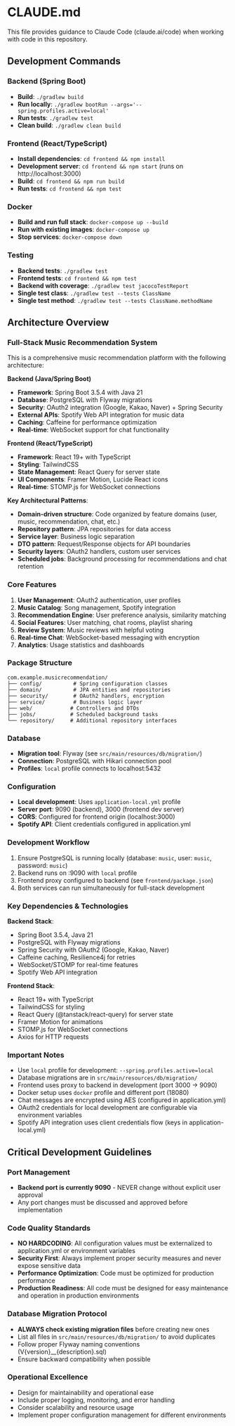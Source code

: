 # CLAUDE.md

This file provides guidance to Claude Code (claude.ai/code) when working with code in this repository.

## Development Commands

### Backend (Spring Boot)
- **Build**: `./gradlew build`
- **Run locally**: `./gradlew bootRun --args='--spring.profiles.active=local'`
- **Run tests**: `./gradlew test`
- **Clean build**: `./gradlew clean build`

### Frontend (React/TypeScript)
- **Install dependencies**: `cd frontend && npm install`
- **Development server**: `cd frontend && npm start` (runs on http://localhost:3000)
- **Build**: `cd frontend && npm run build`
- **Run tests**: `cd frontend && npm test`

### Docker
- **Build and run full stack**: `docker-compose up --build`
- **Run with existing images**: `docker-compose up`
- **Stop services**: `docker-compose down`

### Testing
- **Backend tests**: `./gradlew test`
- **Frontend tests**: `cd frontend && npm test`
- **Backend with coverage**: `./gradlew test jacocoTestReport`
- **Single test class**: `./gradlew test --tests ClassName`
- **Single test method**: `./gradlew test --tests ClassName.methodName`

## Architecture Overview

### Full-Stack Music Recommendation System
This is a comprehensive music recommendation platform with the following architecture:

**Backend (Java/Spring Boot)**
- **Framework**: Spring Boot 3.5.4 with Java 21
- **Database**: PostgreSQL with Flyway migrations
- **Security**: OAuth2 integration (Google, Kakao, Naver) + Spring Security
- **External APIs**: Spotify Web API integration for music data
- **Caching**: Caffeine for performance optimization
- **Real-time**: WebSocket support for chat functionality

**Frontend (React/TypeScript)**
- **Framework**: React 19+ with TypeScript
- **Styling**: TailwindCSS
- **State Management**: React Query for server state
- **UI Components**: Framer Motion, Lucide React icons
- **Real-time**: STOMP.js for WebSocket connections

**Key Architectural Patterns**:
- **Domain-driven structure**: Code organized by feature domains (user, music, recommendation, chat, etc.)
- **Repository pattern**: JPA repositories for data access
- **Service layer**: Business logic separation
- **DTO pattern**: Request/Response objects for API boundaries
- **Security layers**: OAuth2 handlers, custom user services
- **Scheduled jobs**: Background processing for recommendations and chat retention

### Core Features
1. **User Management**: OAuth2 authentication, user profiles
2. **Music Catalog**: Song management, Spotify integration
3. **Recommendation Engine**: User preference analysis, similarity matching
4. **Social Features**: User matching, chat rooms, playlist sharing
5. **Review System**: Music reviews with helpful voting
6. **Real-time Chat**: WebSocket-based messaging with encryption
7. **Analytics**: Usage statistics and dashboards

### Package Structure
```
com.example.musicrecommendation/
├── config/          # Spring configuration classes
├── domain/          # JPA entities and repositories  
├── security/        # OAuth2 handlers, encryption
├── service/         # Business logic layer
├── web/            # Controllers and DTOs
├── jobs/           # Scheduled background tasks
└── repository/     # Additional repository interfaces
```

### Database
- **Migration tool**: Flyway (see `src/main/resources/db/migration/`)
- **Connection**: PostgreSQL with Hikari connection pool
- **Profiles**: `local` profile connects to localhost:5432

### Configuration
- **Local development**: Uses `application-local.yml` profile
- **Server port**: 9090 (backend), 3000 (frontend dev server)
- **CORS**: Configured for frontend origin (localhost:3000)
- **Spotify API**: Client credentials configured in application.yml

### Development Workflow
1. Ensure PostgreSQL is running locally (database: `music`, user: `music`, password: `music`)
2. Backend runs on :9090 with `local` profile
3. Frontend proxy configured to backend (see `frontend/package.json`)
4. Both services can run simultaneously for full-stack development

### Key Dependencies & Technologies
**Backend Stack**:
- Spring Boot 3.5.4, Java 21
- PostgreSQL with Flyway migrations
- Spring Security with OAuth2 (Google, Kakao, Naver)
- Caffeine caching, Resilience4j for retries
- WebSocket/STOMP for real-time features
- Spotify Web API integration

**Frontend Stack**:
- React 19+ with TypeScript
- TailwindCSS for styling
- React Query (@tanstack/react-query) for server state
- Framer Motion for animations
- STOMP.js for WebSocket connections
- Axios for HTTP requests

### Important Notes
- Use `local` profile for development: `--spring.profiles.active=local`
- Database migrations are in `src/main/resources/db/migration/`
- Frontend uses proxy to backend in development (port 3000 → 9090)
- Docker setup uses `docker` profile and different port (18080)
- Chat messages are encrypted using AES (configured in application.yml)
- OAuth2 credentials for local development are configurable via environment variables
- Spotify API integration uses client credentials flow (keys in application-local.yml)

## Critical Development Guidelines

### Port Management
- **Backend port is currently 9090** - NEVER change without explicit user approval
- Any port changes must be discussed and approved before implementation

### Code Quality Standards
- **NO HARDCODING**: All configuration values must be externalized to application.yml or environment variables
- **Security First**: Always implement proper security measures and never expose sensitive data
- **Performance Optimization**: Code must be optimized for production performance
- **Production Readiness**: All code must be designed for easy maintenance and operation in production environments

### Database Migration Protocol
- **ALWAYS check existing migration files** before creating new ones
- List all files in `src/main/resources/db/migration/` to avoid duplicates
- Follow proper Flyway naming conventions (V{version}__{description}.sql)
- Ensure backward compatibility when possible

### Operational Excellence
- Design for maintainability and operational ease
- Include proper logging, monitoring, and error handling
- Consider scalability and resource usage
- Implement proper configuration management for different environments